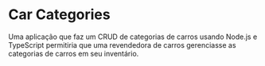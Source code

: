# Car Categories

Uma aplicação que faz um CRUD de categorias de carros usando Node.js e TypeScript permitiria que uma revendedora de carros gerenciasse as categorias de carros em seu inventário.

